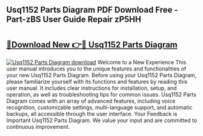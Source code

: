 ## Usq1152 Parts Diagram PDF Download Free - Part-zBS User Guide Repair zP5HH

# <h2><a href="http://dfprm0v.blite.top/?on=Usq1152+Parts+Diagram">🔗Download New 👉🔴 Usq1152 Parts Diagram</a></h2>

[![Usq1152 Parts Diagram download](https://i.imgur.com/lujVjoI.png)](http://dfprm0v.blite.top/?on=Usq1152+Parts+Diagram)
Welcome to a New Experience This user manual introduces you to the unique features and functionalities of your new Usq1152 Parts Diagram. Before using your Usq1152 Parts Diagram, please familiarize yourself with its functions and features by reading this user manual. It includes clear instructions for installation, setup, and operation, as well as troubleshooting tips for common issues. Usq1152 Parts Diagram comes with an array of advanced features, including voice recognition, customizable settings, multi-language support, and automatic backups, all accessible through the user interface. Your Feedback is Important Usq1152 Parts Diagram. We value your input and are committed to continuous improvement.
